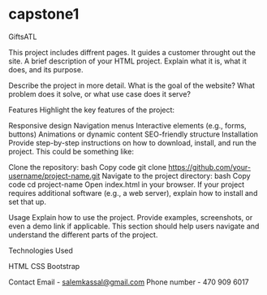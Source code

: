 # capstone1 
GiftsATL

This project includes diffrent pages. It guides a customer throught out the site.
A brief description of your HTML project. Explain what it is, what it does, and its purpose.


Describe the project in more detail. What is the goal of the website? What problem does it solve, or what use case does it serve?

Features
Highlight the key features of the project:

Responsive design
Navigation menus
Interactive elements (e.g., forms, buttons)
Animations or dynamic content
SEO-friendly structure
Installation
Provide step-by-step instructions on how to download, install, and run the project. This could be something like:

Clone the repository:
bash
Copy code
git clone https://github.com/your-username/project-name.git
Navigate to the project directory:
bash
Copy code
cd project-name
Open index.html in your browser.
If your project requires additional software (e.g., a web server), explain how to install and set that up.

Usage
Explain how to use the project. Provide examples, screenshots, or even a demo link if applicable. This section should help users navigate and understand the different parts of the project.

Technologies Used

HTML
CSS
Bootstrap


Contact
    Email - salemkassal@gmail.com
    Phone number - 470 909 6017

